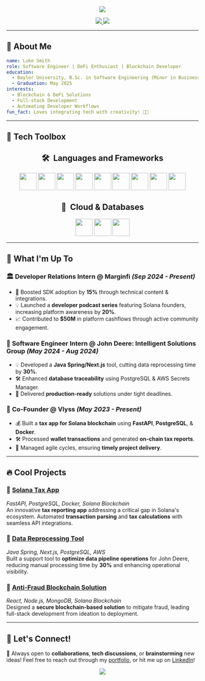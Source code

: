 <p align="center">
  <img src="https://capsule-render.vercel.app/api?text=Hey%20there!%20I%27m%20Luke%20Smith%20%F0%9F%9A%80&animation=fadeIn&type=waving&color=gradient&width=100%"/>
</p>

<p align="center">
  <a href="https://lukesmith25.github.io/PortfolioWebsite/">
    <img src="https://img.shields.io/badge/Portfolio-Visit%20Now-blue?style=for-the-badge"/>
  </a>
  <a href="https://linkedin.com">
    <img src="https://img.shields.io/badge/LinkedIn-Connect%20with%20me-blue?style=for-the-badge&logo=linkedin"/>
  </a>
</p>

---

## 🚀 **About Me**

```yaml
name: Luke Smith
role: Software Engineer | DeFi Enthusiast | Blockchain Developer
education:
  - Baylor University, B.Sc. in Software Engineering (Minor in Business Admin)
  - Graduation: May 2025
interests:
  - Blockchain & DeFi Solutions
  - Full-stack Development
  - Automating Developer Workflows
fun_fact: Loves integrating tech with creativity! 🎨🎵
```

---

## 🧠 **Tech Toolbox**

<h2 align="center">🛠️ &nbsp;Languages and Frameworks</h2>
<p align="center">
  <img src="https://cdn.jsdelivr.net/gh/devicons/devicon/icons/java/java-original.svg" width="45" height="45"/>
  <img src="https://cdn.jsdelivr.net/gh/devicons/devicon/icons/cplusplus/cplusplus-original.svg" width="45" height="45"/>
  <img src="https://cdn.jsdelivr.net/gh/devicons/devicon/icons/javascript/javascript-original.svg" width="45" height="45"/>
  <img src="https://cdn.jsdelivr.net/gh/devicons/devicon/icons/python/python-original.svg" width="45" height="45"/>
  <img src="https://cdn.jsdelivr.net/gh/devicons/devicon/icons/typescript/typescript-original.svg" width="45" height="45"/>
  <img src="https://cdn.jsdelivr.net/gh/devicons/devicon/icons/react/react-original.svg" width="45" height="45"/>
  <img src="https://cdn.jsdelivr.net/gh/devicons/devicon/icons/nextjs/nextjs-original.svg" width="45" height="45"/>
  <img src="https://cdn.jsdelivr.net/gh/devicons/devicon/icons/fastapi/fastapi-original.svg" width="45" height="45"/>
  <img src="https://cdn.jsdelivr.net/gh/devicons/devicon/icons/docker/docker-original.svg" width="45" height="45"/>
</p>

<h2 align="center">📁 &nbsp;Cloud & Databases</h2>
<p align="center">
  <img src="https://cdn.jsdelivr.net/gh/devicons/devicon/icons/amazonwebservices/amazonwebservices-original.svg" width="45" height="45"/>
  <img src="https://cdn.jsdelivr.net/gh/devicons/devicon/icons/postgresql/postgresql-original.svg" width="45" height="45"/>
  <img src="https://cdn.jsdelivr.net/gh/devicons/devicon/icons/mongodb/mongodb-original.svg" width="45" height="45"/>
</p>

---

## 🌟 **What I'm Up To**

### 🏛️ **Developer Relations Intern @ Marginfi** *(Sep 2024 - Present)*  
- 🔄 Boosted SDK adoption by **15%** through technical content & integrations.
- 💡 Launched a **developer podcast series** featuring Solana founders, increasing platform awareness by **20%**.
- 📈 Contributed to **$50M** in platform cashflows through active community engagement.

### 🌿 **Software Engineer Intern @ John Deere: Intelligent Solutions Group** *(May 2024 - Aug 2024)*  
- 💡 Developed a **Java Spring/Next.js** tool, cutting data reprocessing time by **30%**.
- 🛠️ Enhanced **database traceability** using PostgreSQL & AWS Secrets Manager.
- 🚀 Delivered **production-ready** solutions under tight deadlines.

### 💼 **Co-Founder @ Vlyss** *(May 2023 - Present)*  
- 💰 Built a **tax app for Solana blockchain** using **FastAPI**, **PostgreSQL**, & **Docker**.
- 🛠️ Processed **wallet transactions** and generated **on-chain tax reports**.
- 📅 Managed agile cycles, ensuring **timely project delivery**.

---

## 🔥 **Cool Projects**

### 🔹 **[Solana Tax App](https://github.com)**  
*FastAPI, PostgreSQL, Docker, Solana Blockchain*  
An innovative **tax reporting app** addressing a critical gap in Solana's ecosystem. Automated **transaction parsing** and **tax calculations** with seamless API integrations.

### 🔹 **[Data Reprocessing Tool](https://github.com)**  
*Java Spring, Next.js, PostgreSQL, AWS*  
Built a support tool to **optimize data pipeline operations** for John Deere, reducing manual processing time by **30%** and enhancing operational visibility.

### 🔹 **[Anti-Fraud Blockchain Solution](https://github.com)**  
*React, Node.js, MongoDB, Solana Blockchain*  
Designed a **secure blockchain-based solution** to mitigate fraud, leading full-stack development from ideation to deployment.

---

## 🤝 **Let's Connect!**

📢 Always open to **collaborations**, **tech discussions**, or **brainstorming** new ideas! Feel free to reach out through my [portfolio](https://lukesmith25.github.io/PortfolioWebsite/), or hit me up on [LinkedIn](https://linkedin.com)!

<p align="center">
  <img src="https://capsule-render.vercel.app/api?text=Thanks%20for%20Stopping%20By!%20%F0%9F%9A%80&animation=fadeIn&type=waving&color=gradient&height=150"/>
</p>

